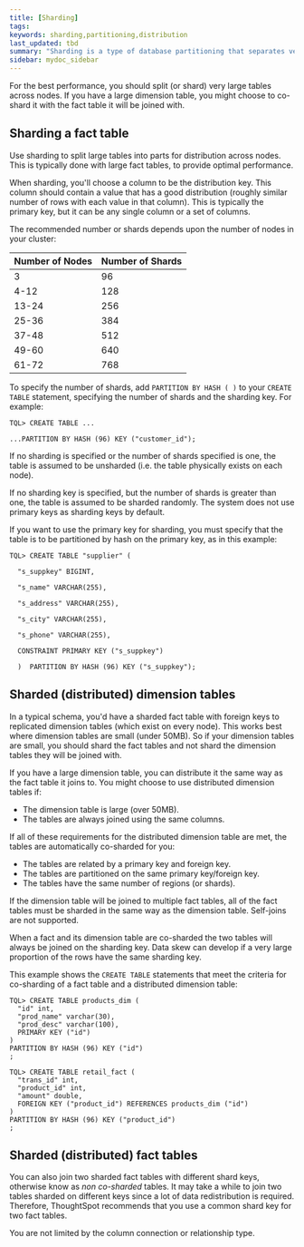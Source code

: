 ```yaml
---
title: [Sharding]
tags:
keywords: sharding,partitioning,distribution
last_updated: tbd
summary: "Sharding is a type of database partitioning that separates very large databases the into smaller, faster, more easily managed parts called data shards."
sidebar: mydoc_sidebar
---
```

For the best performance, you should split (or shard) very large tables across
nodes. If you have a large dimension table, you might choose to co-shard it with
the fact table it will be joined with.

## Sharding a fact table

Use sharding to split large tables into parts for distribution across nodes.
This is typically done with large fact tables, to provide optimal performance.

When sharding, you'll choose a column to be the distribution key. This column
should contain a value that has a good distribution (roughly similar number of
rows with each value in that column). This is typically the primary key, but it
can be any single column or a set of columns.

The recommended number or shards depends upon the number of nodes in your cluster:

|Number of Nodes|Number of Shards|
|---------------|----------------|
|3|96|
|4-12|128|
|13-24|256|
|25-36|384|
|37-48|512|
|49-60|640|
|61-72|768|

To specify the number of shards, add `PARTITION BY HASH ( )` to your `CREATE TABLE`
statement, specifying the number of shards and the sharding key. For example:

```
TQL> CREATE TABLE ...

...PARTITION BY HASH (96) KEY ("customer_id");
```

If no sharding is specified or the number of shards specified is one, the table
is assumed to be unsharded (i.e. the table physically exists on each node).

If no sharding key is specified, but the number of shards is greater than one,
the table is assumed to be sharded randomly. The system does not use primary
keys as sharding keys by default.

If you want to use the primary key for sharding, you must specify that the table
is to be partitioned by hash on the primary key, as in this example:

```
TQL> CREATE TABLE "supplier" (

  "s_suppkey" BIGINT,

  "s_name" VARCHAR(255),

  "s_address" VARCHAR(255),

  "s_city" VARCHAR(255),

  "s_phone" VARCHAR(255),

  CONSTRAINT PRIMARY KEY ("s_suppkey")

  )  PARTITION BY HASH (96) KEY ("s_suppkey");
```

## Sharded (distributed) dimension tables

In a typical schema, you'd have a sharded fact table with foreign keys to
replicated dimension tables (which exist on every node). This works best where
dimension tables are small (under 50MB). So if your dimension tables are small,
you should shard the fact tables and not shard the dimension tables they will be
joined with.

If you have a large dimension table, you can distribute it the same way as the
fact table it joins to. You might choose to use distributed dimension tables if:

-   The dimension table is large (over 50MB).
-   The tables are always joined using the same columns.

If all of these requirements for the distributed dimension table are met, the
tables are automatically co-sharded for you:

-   The tables are related by a primary key and foreign key.
-   The tables are partitioned on the same primary key/foreign key.
-   The tables have the same number of regions (or shards).

If the dimension table will be joined to multiple fact tables, all of the fact
tables must be sharded in the same way as the dimension table. Self-joins are
not supported.

When a fact and its dimension table are co-sharded the two tables will always be
joined on the sharding key. Data skew can develop if a very large proportion of
the rows have the same sharding key.

This example shows the `CREATE TABLE` statements that meet the criteria for
co-sharding of a fact table and a distributed dimension table:

```
TQL> CREATE TABLE products_dim (
  "id" int,
  "prod_name" varchar(30),
  "prod_desc" varchar(100),
  PRIMARY KEY ("id")
)
PARTITION BY HASH (96) KEY ("id")
;

TQL> CREATE TABLE retail_fact (
  "trans_id" int,
  "product_id" int,
  "amount" double,
  FOREIGN KEY ("product_id") REFERENCES products_dim ("id")
)
PARTITION BY HASH (96) KEY ("product_id")
;
```

## Sharded (distributed) fact tables

You can also join two sharded fact tables with different shard keys, otherwise
know as _non co-sharded_ tables. It may take a while to join two tables sharded
on different keys since a lot of data redistribution is required. Therefore,
ThoughtSpot recommends that you use a common shard key for two fact tables.

You are not limited by the column connection or relationship type.
